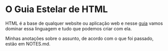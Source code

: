 # O Guia Estelar de HTML
HTML é a base de qualquer website ou aplicação web e nesse [guia](https://app.rocketseat.com.br/node/o-guia-estelar-de-html) vamos dominar essa linguagem e tudo que podemos criar com ela.

Minhas anotações sobre o assunto, de acordo com o que foi passado, estão em NOTES.md.